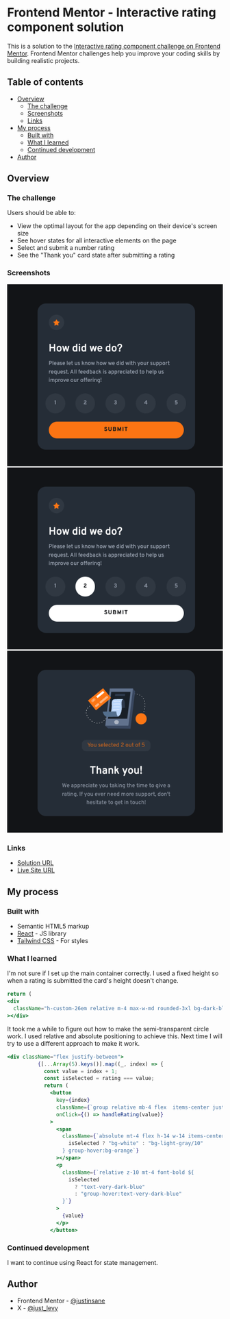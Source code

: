 # Frontend Mentor - Interactive rating component solution

This is a solution to the [Interactive rating component challenge on Frontend Mentor](https://www.frontendmentor.io/challenges/interactive-rating-component-koxpeBUmI). Frontend Mentor challenges help you improve your coding skills by building realistic projects.

## Table of contents

- [Overview](#overview)
  - [The challenge](#the-challenge)
  - [Screenshots](#screenshots)
  - [Links](#links)
- [My process](#my-process)
  - [Built with](#built-with)
  - [What I learned](#what-i-learned)
  - [Continued development](#continued-development)
- [Author](#author)

## Overview

### The challenge

Users should be able to:

- View the optimal layout for the app depending on their device's screen size
- See hover states for all interactive elements on the page
- Select and submit a number rating
- See the "Thank you" card state after submitting a rating

### Screenshots

![](./img/ss1.png)
![](./img/ss3.png)
![](./img/ss2.png)

### Links

- [Solution URL](https://www.frontendmentor.io/solutions/interactive-rating-component---react-and-tailwind-CeQDVGBD-a)
- [Live Site URL](https://interactive-rating-ecru-one.vercel.app/)

## My process

### Built with

- Semantic HTML5 markup
- [React](https://reactjs.org/) - JS library
- [Tailwind CSS](https://tailwindcss.com/) - For styles

### What I learned

I'm not sure if I set up the main container correctly. I used a fixed height so when a rating is submitted the card's height doesn't change.

```jsx
return (
<div
  className="h-custom-26em relative m-4 max-w-md rounded-3xl bg-dark-blue p-8 text-white"
></div>
```

It took me a while to figure out how to make the semi-transparent circle work. I used relative and absolute positioning to achieve this. Next time I will try to use a different approach to make it work.

```jsx
<div className="flex justify-between">
          {[...Array(5).keys()].map((_, index) => {
            const value = index + 1;
            const isSelected = rating === value;
            return (
              <button
                key={index}
                className={`group relative mb-4 flex  items-center justify-center text-light-gray/80 `}
                onClick={() => handleRating(value)}
              >
                <span
                  className={`absolute mt-4 flex h-14 w-14 items-center justify-center rounded-full ${
                    isSelected ? "bg-white" : "bg-light-gray/10"
                  } group-hover:bg-orange`}
                ></span>
                <p
                  className={`relative z-10 mt-4 font-bold ${
                    isSelected
                      ? "text-very-dark-blue"
                      : "group-hover:text-very-dark-blue"
                  }`}
                >
                  {value}
                </p>
              </button>
```

### Continued development

I want to continue using React for state management.

## Author

- Frontend Mentor - [@justinsane](https://www.frontendmentor.io/profile/justinsane)
- X - [@just_levy](https://www.x.com/just_levy)

